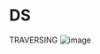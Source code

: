 # DS
TRAVERSING
![image](https://user-images.githubusercontent.com/93183819/154749580-7da48b80-50a3-4581-848a-6d04df0c8059.png)
